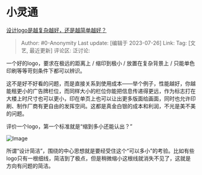 # 小灵通
[设计logo是越复杂越好，还是越简单越好？](https://www.zhihu.com/question/344821450/answer/3136196313)

> Author: #0-Anonymity
> Last update: [编辑于 2023-07-26]
> Link:
> Tag: [文艺, 最近更新]
> 评论区:
> 泛讨论:

一个好的logo，要求在极远的距离上 / 缩印到极小 / 放置在复杂背景上 / 只能单色印刷等等苛刻条件下都可以辨识。

这不是好不好看的问题，而是直接关系到使用成本——举个例子，性能越好，你越能租更小的广告牌栏位，而同样大小的栏位你能把信息传递得更远，作为标志打在大楼上时尺寸也可以更小，印在单页上也可以让出更多版面给画面，同时也允许印刷、制作厂商有更自由的发挥空间。这都是真金白银的成本和利润，不光是美不美的问题。

评价一个logo，第一个标准就是“缩到多小还能认出？”

![Image](https://picx.zhimg.com/50/v2-fef3da708fe699b58771f128ddf4f745_720w.jpg?source=1940ef5c)

所谓“设计简洁”，围绕的中心思想就是要经受住这个“可以多小”的考验。比如有些logo只有一根细线，简洁到了极点，但是稍微缩小这根线就消失不见了，这就是方向有问题的简洁。